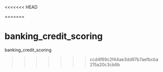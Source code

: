 <<<<<<< HEAD

=======
# banking_credit_scoring
banking_credit_scoring
>>>>>>> ccd4f69c2f44ae3dd97b7aefbcba215a20c3cb6b
